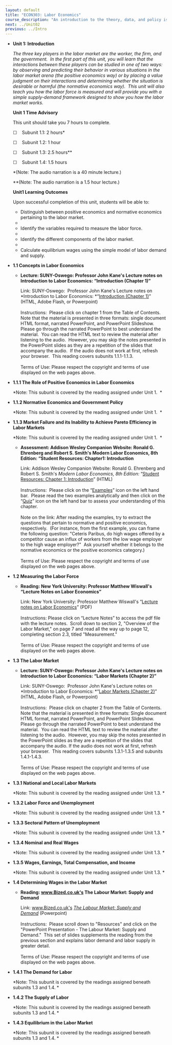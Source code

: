 ```yaml
---
layout: default
title: "ECON303: Labor Economics"
course_description: "An introduction to the theory, data, and policy issues related to labor markets as well as empirical analysis of labor market outcomes. Topics include: compensating wage differentials, labor mobility, unions, unemployment, human capital investments, and discrimination."
next: ../Unit02
previous: ../Intro
---
```

-   **Unit 1: Introduction**  

    *The three key players in the labor market are the worker, the firm,
    and the government.  In the first part of this unit, you will learn
    that the interactions between these players can be studied in one of
    two ways:  by observing and predicting their behavior in various
    situations in the labor market arena (the positive economics way) or
    by placing a value judgment on their interactions and determining
    whether the situation is desirable or harmful (the normative
    economics way).  This unit will also teach you how the labor force
    is measured and will provide you with a simple supply-demand
    framework designed to show you how the labor market works.*

    **Unit 1 Time Advisory**  

    This unit should take you 7 hours to complete.

    ☐    Subunit 1.1: 2 hours\*   
       
     ☐    Subunit 1.2: 1 hour  
       
     ☐    Subunit 1.3: 2.5 hours\*\*   
       
     ☐    Subunit 1.4: 1.5 hours  
       
     \*(Note: The audio narration is a 40 minute lecture.)  
       
     \*\*(Note: The audio narration is a 1.5 hour lecture.)

    **Unit1 Learning Outcomes**  

    Upon successful completion of this unit, students will be able to:

    -   Distinguish between positive economics and normative economics
        pertaining to the labor market.
    -     
    -   Identify the variables required to measure the labor force.
    -     
    -   Identify the different components of the labor market.
    -     
    -   Calculate equilibrium wages using the simple model of labor
        demand and supply.
-   **1.1 Concepts in Labor Economics**  
    -   **Lecture: SUNY-Oswego: Professor John Kane's Lecture notes on
        Introduction to Labor Economics: “Introduction (Chapter 1)”**

        Link: SUNY-Oswego:  Professor John Kane's Lecture notes on
        *Introduction to Labor Economics: *“[Introduction (Chapter
        1)](http://www.oswego.edu/~kane/eco350.htm)” (HTML, Adobe Flash,
        or Powerpoint)  
            
         Instructions:  Please click on chapter 1 from the Table of
        Contents.  Note that the material is presented in three formats:
        single document HTML format, narrated PowerPoint, and PowerPoint
        Slideshow. Please go through the narrated PowerPoint to best
        understand the material.  You can read the HTML text to review
        the material after listening to the audio.  However, you may
        skip the notes presented in the PowerPoint slides as they are a
        repetition of the slides that accompany the audio.  If the audio
        does not work at first, refresh your browser.  This reading
        covers subunits 1.1.1-1.1.3.  
            
         Terms of Use: Please respect the copyright and terms of use
        displayed on the web pages above.

-   **1.1.1 The Role of Positive Economics in Labor Economics**  

    *Note: This subunit is covered by the reading assigned under Unit 1.
     *

-   **1.1.2 Normative Economics and Government Policy**  

    *Note: This subunit is covered by the reading assigned under Unit 1.
     *

-   **1.1.3 Market Failure and its Inability to Achieve Pareto
    Efficiency in Labor Markets**  

    *Note: This subunit is covered by the reading assigned under Unit 1.
     *

    -   **Assessment: Addison Wesley Companion Website: Ronald G.
        Ehrenberg and Robert S. Smith's Modern Labor Economics, 8th
        Edition: “Student Resources: Chapter1: Introduction**

        Link: Addison Wesley Companion Website: Ronald G. Ehrenberg and
        Robert S. Smith's *Modern Labor Economics, 8th Edition:*
        “[Student Resources: Chapter 1:
        Introduction](http://wps.aw.com/aw_ehrensmith_mlaborecon_8/0,6568,286364-,00.html)”
        (HTML)  
            
         Instructions:  Please click on the
        “[Examples](http://wps.aw.com/aw_ehrensmith_mlaborecon_8/4/1118/286367.cw/index.html)”
        icon on the left hand bar.  Please read the two examples
        analytically and then click on the
        “[Quiz](http://wps.aw.com/aw_ehrensmith_mlaborecon_8/4/1118/286367.cw/index.html)”
        icon on the left hand bar to assess your understanding of this
        chapter.  
            
         Note on the link: After reading the examples, try to extract
        the questions that pertain to normative and positive economics,
        respectively.  (For instance, from the first example, you can
        frame the following question: "Ceteris Paribus, do high wages
        offered by a competitor cause an influx of workers from the low
        wage employer to the high wage employer?"  Ask yourself whether
        it belongs to the normative economics or the positive economics
        category.)  
            
         Terms of Use: Please respect the copyright and terms of use
        displayed on the web pages above.

-   **1.2 Measuring the Labor Force**  
    -   **Reading: New York University: Professor Matthew Wiswall's
        “Lecture Notes on Labor Economics”**

        Link: New York University: Professor Matthew Wiswall's “[Lecture
        notes on Labor
        Economics](https://sites.google.com/site/mattwiswall/teaching)”
        (PDF)  
            
         Instructions: Please click on “Lecture Notes” to access the pdf
        file with the lecture notes.  Scroll down to section 2,
        "Overview of the Labor Market," on page 7 and read all the way
        up to page 12, completing section 2.3, titled "Measurement."  
            
         Terms of Use: Please respect the copyright and terms of use
        displayed on the web pages above.

-   **1.3 The Labor Market**  
    -   **Lecture: SUNY-Oswego: Professor John Kane's Lecture notes on
        Introduction to Labor Economics: “Labor Markets (Chapter 2)”**

        Link: SUNY-Oswego:  Professor John Kane's Lecture notes on
        *Introduction to Labor Economics: *“[Labor Markets (Chapter
        2)](http://www.oswego.edu/~kane/eco350.htm)” (HTML, Adobe Flash,
        or Powerpoint)  
            
         Instructions:  Please click on chapter 2 from the Table of
        Contents.  Note that the material is presented in three formats:
        Single document HTML format, narrated PowerPoint, and PowerPoint
        Slideshow. Please go through the narrated PowerPoint to best
        understand the material.  You can read the HTML text to review
        the material after listening to the audio.  However, you may
        skip the notes presented in the PowerPoint slides as they are a
        repetition of the slides that accompany the audio. If the audio
        does not work at first, refresh your browser.  This reading
        covers subunits 1.3.1-1.3.5 and subunits 1.4.1-1.4.3.  
            
         Terms of Use: Please respect the copyright and terms of use
        displayed on the web pages above.

-   **1.3.1 National and Local Labor Markets**  

    *Note: This subunit is covered by the reading assigned under Unit
    1.3. *

-   **1.3.2 Labor Force and Unemployment**  

    *Note: This subunit is covered by the reading assigned under Unit
    1.3. *

-   **1.3.3 Sectoral Pattern of Unemployment**  

    *Note: This subunit is covered by the reading assigned under Unit
    1.3. *

-   **1.3.4 Nominal and Real Wages**  

    *Note: This subunit is covered by the reading assigned under Unit
    1.3. *

-   **1.3.5 Wages, Earnings, Total Compensation, and Income**  

    *Note: This subunit is covered by the reading assigned under Unit
    1.3. *

-   **1.4 Determining Wages in the Labor Market**  
    -   **Reading: www.Bized.co.uk's The Labour Market: Supply and
        Demand**

        Link: www.Bized.co.uk's [*The Labour Market: Supply and
        Demand*](http://www.bized.co.uk/educators/16-19/economics/wages/lesson/labmarket1.htm) (Powerpoint)  
            
         Instructions:  Please scroll down to "Resources" and click on
        the "PowerPoint Presentation - The Labour Market: Supply and
        Demand."  This set of slides supplements the reading from the
        previous section and explains labor demand and labor supply in
        greater detail.  
            
         Terms of Use: Please respect the copyright and terms of use
        displayed on the web pages above.

-   **1.4.1 The Demand for Labor**  

    *Note: This subunit is covered by the readings assigned beneath
    subunits 1.3 and 1.4. *

-   **1.4.2 The Supply of Labor**  

    *Note: This subunit is covered by the readings assigned beneath
    subunits 1.3 and 1.4. *

-   **1.4.3 Equilibrium in the Labor Market**  

    *Note: This subunit is covered by the readings assigned beneath
    subunits 1.3 and 1.4. *
